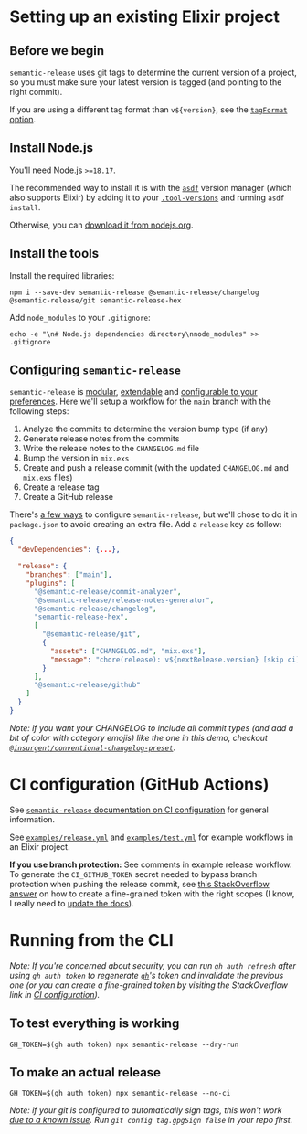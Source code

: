 # Setting up an existing Elixir project

## Before we begin

`semantic-release` uses git tags to determine the current version of a project, so you must make sure your latest version is tagged (and pointing to the right commit).

If you are using a different tag format than `v${version}`, see the [`tagFormat` option](https://semantic-release.gitbook.io/semantic-release/usage/configuration#tagformat).

## Install Node.js

You'll need Node.js `>=18.17`.

The recommended way to install it is with the [`asdf`](https://asdf-vm.com/) version manager (which also supports Elixir) by adding it to your [`.tool-versions`](./.tool-versions) and running `asdf install`.

Otherwise, you can [download it from nodejs.org](https://nodejs.org/en/download/).

## Install the tools

Install the required libraries:

```shell
npm i --save-dev semantic-release @semantic-release/changelog @semantic-release/git semantic-release-hex
```

Add `node_modules` to your `.gitignore`:

```shell
echo -e "\n# Node.js dependencies directory\nnode_modules" >> .gitignore
```

## Configuring `semantic-release`

`semantic-release` is [modular](https://semantic-release.gitbook.io/semantic-release/extending/plugins-list), [extendable](https://semantic-release.gitbook.io/semantic-release/developer-guide/plugin) and [configurable to your preferences](https://semantic-release.gitbook.io/semantic-release/usage/configuration). Here we'll setup a workflow for the `main` branch with the following steps:

1. Analyze the commits to determine the version bump type (if any)
2. Generate release notes from the commits
3. Write the release notes to the `CHANGELOG.md` file
4. Bump the version in `mix.exs`
5. Create and push a release commit (with the updated `CHANGELOG.md` and `mix.exs` files)
6. Create a release tag
7. Create a GitHub release

There's [a few ways](https://semantic-release.gitbook.io/semantic-release/usage/configuration#configuration-file) to configure `semantic-release`, but we'll chose to do it in `package.json` to avoid creating an extra file. Add a `release` key as follow:

```json
{
  "devDependencies": {...},

  "release": {
    "branches": ["main"],
    "plugins": [
      "@semantic-release/commit-analyzer",
      "@semantic-release/release-notes-generator",
      "@semantic-release/changelog",
      "semantic-release-hex",
      [
        "@semantic-release/git",
        {
          "assets": ["CHANGELOG.md", "mix.exs"],
          "message": "chore(release): v${nextRelease.version} [skip ci]\n\n${nextRelease.notes}"
        }
      ],
      "@semantic-release/github"
    ]
  }
}
```

_Note: if you want your CHANGELOG to include all commit types (and add a bit of color with category emojis) like the one in this demo, checkout [`@insurgent/conventional-changelog-preset`](https://github.com/insurgent-lab/conventional-changelog-preset#readme)_.

# CI configuration (GitHub Actions)

See [`semantic-release` documentation on CI configuration](https://semantic-release.gitbook.io/semantic-release/recipes/ci-configurations) for general information.

See [`examples/release.yml`](./examples/release.yml) and [`examples/test.yml`](./examples/test.yml) for example workflows in an Elixir project.

**If you use branch protection:** See comments in example release workflow. To generate the `CI_GITHUB_TOKEN` secret needed to bypass branch protection when pushing the release commit, see [this StackOverflow answer](https://stackoverflow.com/questions/74744498/github-pushing-to-protected-branches-with-fine-grained-token/76550826#76550826) on how to create a fine-grained token with the right scopes (I know, I really need to [update the docs](https://github.com/semantic-release/semantic-release/issues/2883)).

# Running from the CLI

_Note: If you're concerned about security, you can run `gh auth refresh` after using `gh auth token` to regenerate [`gh`](https://cli.github.com/)'s token and invalidate the previous one (or you can create a fine-grained token by visiting the StackOverflow link in [CI configuration](#ci-configuration-github-actions))._

## To test everything is working

```shell
GH_TOKEN=$(gh auth token) npx semantic-release --dry-run
```

## To make an actual release

```shell
GH_TOKEN=$(gh auth token) npx semantic-release --no-ci
```

_Note: if your git is configured to automatically sign tags, this won't work [due to a known issue](https://github.com/semantic-release/semantic-release/issues/3065). Run `git config tag.gpgSign false` in your repo first._
